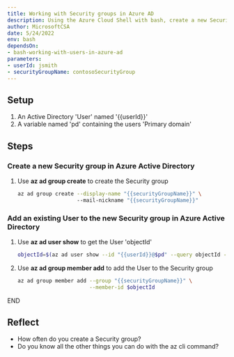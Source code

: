 ```yaml
---
title: Working with Security groups in Azure AD
description: Using the Azure Cloud Shell with bash, create a new Security group in Azure Active Directory and add an existing User to it
author: MicrosoftCSA
date: 5/24/2022
env: bash
dependsOn:
- bash-working-with-users-in-azure-ad
parameters:
- userId: jsmith
- securityGroupName: contosoSecurityGroup
---
```


## Setup

1. An Active Directory 'User' named '{{userId}}'
2. A variable named 'pd' containing the users 'Primary domain'

## Steps

### Create a new Security group in Azure Active Directory

1. Use **az ad group create** to create the Security group

   ```bash
   az ad group create --display-name "{{securityGroupName}}" \ 
                      --mail-nickname "{{securityGroupName}}"
   ```

### Add an existing User to the new Security group in Azure Active Directory

1. Use **az ad user show** to get the User 'objectId'

   ```bash
   objectId=$(az ad user show --id "{{userId}}@$pd" --query objectId --output tsv)
   ```

2. Use **az ad group member add** to add the User to the Security group

   ```bash
   az ad group member add --group "{{securityGroupName}}" \
                          --member-id $objectId
   ```

END

## Reflect

- How often do you create a Security group?
- Do you know all the other things you can do with the az cli command?
